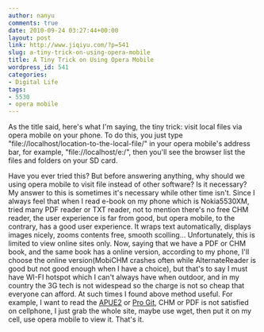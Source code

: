 ```yaml
---
author: nanyu
comments: true
date: 2010-09-24 03:27:44+00:00
layout: post
link: http://www.jiqiyu.com/?p=541
slug: a-tiny-trick-on-using-opera-mobile
title: A Tiny Trick on Using Opera Mobile
wordpress_id: 541
categories:
- Digital Life
tags:
- 5530
- opera mobile
---
```


As the title said, here's what I'm saying, the tiny trick: visit local files via opera mobile on your phone. To do this, you just type "file://localhost/location-to-the-local-file/" in your opera mobile's address bar, for example, "file://localhost/e:/", then you'll see the browser list the files and folders on your SD card.

Have you ever tried this? But before answering anything, why should we using opera mobile to visit file instead of other software? Is it necessary? My answer to this is sometimes it's necessary while other time isn't. Since I always feel that when I read e-book on my phone which is Nokia5530XM, tried many PDF reader or TXT reader, not to mention there's no free CHM reader, the user experience is far from good, but opera mobile, to the contrary, has a good user experience. It wraps text automatically, displays images nicely, zooms contents free, smooth scolling... Unfortunately, this is limited to view online sites only. Now, saying that we have a PDF or CHM book, and the same book has a online version, according to my phone, I'll choose the online version(MobiCHM crashes often while AlternateReader is good but not good enough when I have a choice), but that's to say I must have WI-FI hotspot which I can't always have when outdoor, and in my country the 3G tech is not widespead so the charge is not so cheap that everyone can afford. At such times I found above method useful. For example, I want to read the [APUE2](http://book.chinaunix.net/special/ebook/addisonWesley/APUE2/) or [Pro Git](http://progit.org/book/), CHM or PDF is not satisfied on cellphone, I just grab the whole site, maybe use wget, then put it on my cell, use opera mobile to view it. That's it.
